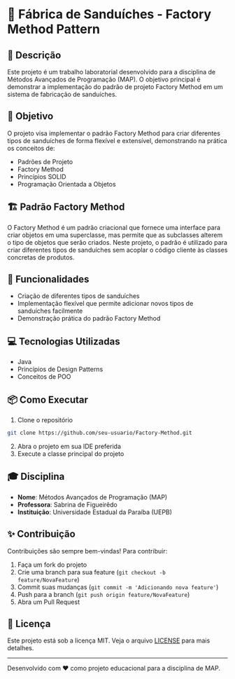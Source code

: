 # 🥪 Fábrica de Sanduíches - Factory Method Pattern

## 📝 Descrição
Este projeto é um trabalho laboratorial desenvolvido para a disciplina de Métodos Avançados de Programação (MAP). O objetivo principal é demonstrar a implementação do padrão de projeto Factory Method em um sistema de fabricação de sanduíches.

## 🎯 Objetivo
O projeto visa implementar o padrão Factory Method para criar diferentes tipos de sanduíches de forma flexível e extensível, demonstrando na prática os conceitos de:
- Padrões de Projeto
- Factory Method
- Princípios SOLID
- Programação Orientada a Objetos

## 🏗️ Padrão Factory Method
O Factory Method é um padrão criacional que fornece uma interface para criar objetos em uma superclasse, mas permite que as subclasses alterem o tipo de objetos que serão criados. Neste projeto, o padrão é utilizado para criar diferentes tipos de sanduíches sem acoplar o código cliente às classes concretas de produtos.

## 🚀 Funcionalidades
- Criação de diferentes tipos de sanduíches
- Implementação flexível que permite adicionar novos tipos de sanduíches facilmente
- Demonstração prática do padrão Factory Method

## 💻 Tecnologias Utilizadas
- Java
- Princípios de Design Patterns
- Conceitos de POO

## 📦 Como Executar
1. Clone o repositório
```bash
git clone https://github.com/seu-usuario/Factory-Method.git
```
2. Abra o projeto em sua IDE preferida
3. Execute a classe principal do projeto

## 🎓 Disciplina
- **Nome**: Métodos Avançados de Programação (MAP)
- **Professora**: Sabrina de Figueirêdo
- **Instituição**: Universidade Estadual da Paraíba (UEPB)

## ✨ Contribuição
Contribuições são sempre bem-vindas! Para contribuir:
1. Faça um fork do projeto
2. Crie uma branch para sua feature (`git checkout -b feature/NovaFeature`)
3. Commit suas mudanças (`git commit -m 'Adicionando nova feature'`)
4. Push para a branch (`git push origin feature/NovaFeature`)
5. Abra um Pull Request

## 📄 Licença
Este projeto está sob a licença MIT. Veja o arquivo [LICENSE](LICENSE) para mais detalhes.

---
Desenvolvido com ❤️ como projeto educacional para a disciplina de MAP. 
